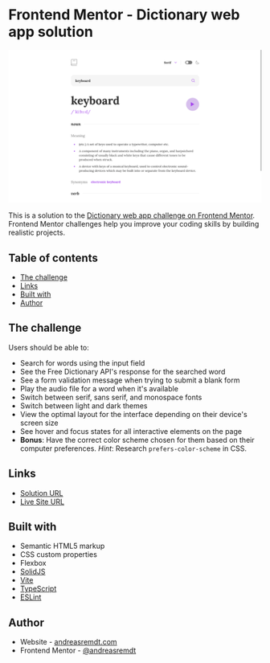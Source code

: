 # Frontend Mentor - Dictionary web app solution

![](./screenshot.png)

This is a solution to the [Dictionary web app challenge on Frontend Mentor](https://www.frontendmentor.io/challenges/dictionary-web-app-h5wwnyuKFL). Frontend Mentor challenges help you improve your coding skills by building realistic projects.

## Table of contents

- [The challenge](#the-challenge)
- [Links](#links)
- [Built with](#built-with)
- [Author](#author)

## The challenge

Users should be able to:

- Search for words using the input field
- See the Free Dictionary API's response for the searched word
- See a form validation message when trying to submit a blank form
- Play the audio file for a word when it's available
- Switch between serif, sans serif, and monospace fonts
- Switch between light and dark themes
- View the optimal layout for the interface depending on their device's screen size
- See hover and focus states for all interactive elements on the page
- **Bonus**: Have the correct color scheme chosen for them based on their computer preferences. _Hint_: Research `prefers-color-scheme` in CSS.

## Links

- [Solution URL](https://github.com/andreasremdt/fm-challenges/tree/main/dictionary-web-app/)
- [Live Site URL](https://fm-challenges-ar.netlify.app/dictionary-web-app/dist/)

## Built with

- Semantic HTML5 markup
- CSS custom properties
- Flexbox
- [SolidJS](https://www.solidjs.com/)
- [Vite](https://vitejs.dev/)
- [TypeScript](https://www.typescriptlang.org/)
- [ESLint](https://eslint.org/)

## Author

- Website - [andreasremdt.com](https://andreasremdt.com)
- Frontend Mentor - [@andreasremdt](https://www.frontendmentor.io/profile/andreasremdt)
